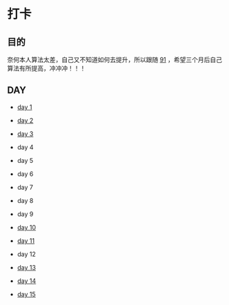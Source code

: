 # 打卡

## 目的

奈何本人算法太差，自己又不知道如何去提升，所以跟随 [91](https://lucifer.ren/blog/2021/12/03/91algo-6/) ，希望三个月后自己算法有所提高，冲冲冲！！！

## DAY

- [day 1](./day/day1.md)

- [day 2](day/day2.md)

- [day 3](day/day3.md)

- day 4

- day 5

- day 6

- day 7

- day 8

- day 9

- [day 10](day/day10.md)

- [day 11](day/day11.md)

- day 12

- [day 13](day/day13.md)

- [day 14](day/day14.md)
  
- [day 15](day/day15.md)
